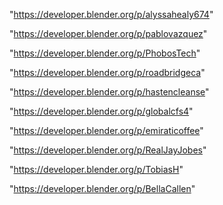 "https://developer.blender.org/p/alyssahealy674"

"https://developer.blender.org/p/pablovazquez"

"https://developer.blender.org/p/PhobosTech"

"https://developer.blender.org/p/roadbridgeca"

"https://developer.blender.org/p/hastencleanse"

"https://developer.blender.org/p/globalcfs4"

"https://developer.blender.org/p/emiraticoffee"

"https://developer.blender.org/p/RealJayJobes"

"https://developer.blender.org/p/TobiasH"

"https://developer.blender.org/p/BellaCallen"

 
